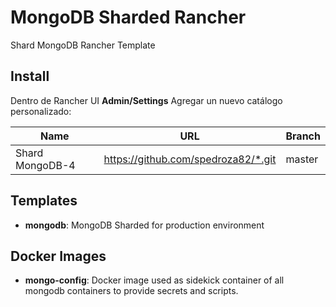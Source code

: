 # MongoDB Sharded Rancher

Shard MongoDB Rancher Template

## Install

Dentro de Rancher UI **Admin/Settings** Agregar un nuevo catálogo personalizado:

| Name            | URL                                                   | Branch |
| --------------- | ----------------------------------------------------- | ------ |
| Shard MongoDB-4 | https://github.com/spedroza82/*.git | master |

## Templates

* **mongodb**: MongoDB Sharded for production environment

## Docker Images

* **mongo-config**:
Docker image used as sidekick container of all mongodb containers to provide secrets and scripts.
